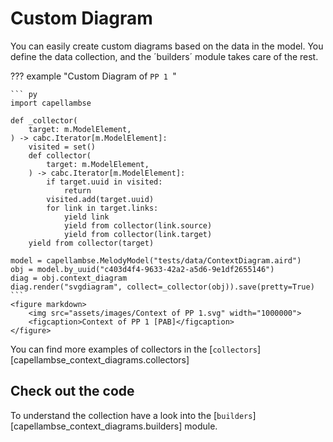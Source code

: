 <!--
 ~ SPDX-FileCopyrightText: Copyright DB InfraGO AG and the capellambse-context-diagrams contributors
 ~ SPDX-License-Identifier: Apache-2.0
 -->

# Custom Diagram

You can easily create custom diagrams based on the data in the model. You define the data collection, and the ´builders´ module takes care of the rest.

??? example "Custom Diagram of `PP 1 `"

    ``` py
    import capellambse

    def _collector(
        target: m.ModelElement,
    ) -> cabc.Iterator[m.ModelElement]:
        visited = set()
        def collector(
            target: m.ModelElement,
        ) -> cabc.Iterator[m.ModelElement]:
            if target.uuid in visited:
                return
            visited.add(target.uuid)
            for link in target.links:
                yield link
                yield from collector(link.source)
                yield from collector(link.target)
        yield from collector(target)

    model = capellambse.MelodyModel("tests/data/ContextDiagram.aird")
    obj = model.by_uuid("c403d4f4-9633-42a2-a5d6-9e1df2655146")
    diag = obj.context_diagram
    diag.render("svgdiagram", collect=_collector(obj)).save(pretty=True)
    ```
    <figure markdown>
        <img src="assets/images/Context of PP 1.svg" width="1000000">
        <figcaption>Context of PP 1 [PAB]</figcaption>
    </figure>

You can find more examples of collectors in the
[`collectors`][capellambse_context_diagrams.collectors]

## Check out the code

To understand the collection have a look into the
[`builders`][capellambse_context_diagrams.builders]
module.
